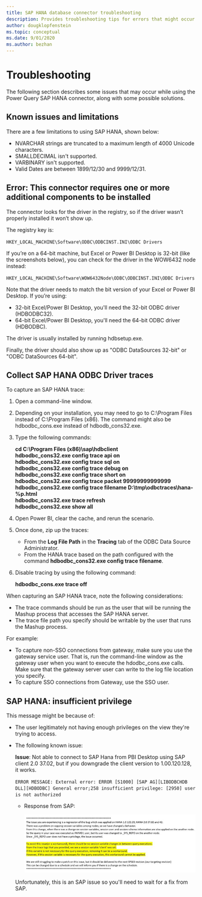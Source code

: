 ```yaml
---
title: SAP HANA database connector troubleshooting
description: Provides troubleshooting tips for errors that might occur when using Power Query to connect to an SAP HANA database.
author: dougklopfenstein
ms.topic: conceptual
ms.date: 9/01/2020
ms.author: bezhan
---
```


# Troubleshooting

The following section describes some issues that may occur while using the Power Query SAP HANA connector, along with some possible solutions.

## Known issues and limitations

There are a few limitations to using SAP HANA, shown below:

- NVARCHAR strings are truncated to a maximum length of 4000 Unicode characters.
- SMALLDECIMAL isn't supported.
- VARBINARY isn't supported.
- Valid Dates are between 1899/12/30 and 9999/12/31.

## Error: This connector requires one or more additional components to be installed

The connector looks for the driver in the registry, so if the driver wasn’t properly installed it won’t show up.

The registry key is:

`HKEY_LOCAL_MACHINE\Software\ODBC\ODBCINST.INI\ODBC Drivers`

If you’re on a 64-bit machine, but Excel or Power BI Desktop is 32-bit (like the screenshots below), you can check for the driver in the WOW6432 node instead:

`HKEY_LOCAL_MACHINE\Software\WOW6432Node\ODBC\ODBCINST.INI\ODBC Drivers`

Note that the driver needs to match the bit version of your Excel or Power BI Desktop. If you’re using:

* 32-bit Excel/Power BI Desktop, you'll need the 32-bit ODBC driver (HDBODBC32).
* 64-bit Excel/Power BI Desktop, you'll need the 64-bit ODBC driver (HDBODBC).

The driver is usually installed by running hdbsetup.exe.

Finally, the driver should also show up as "ODBC DataSources 32-bit" or "ODBC DataSources 64-bit".

## Collect SAP HANA ODBC Driver traces

To capture an SAP HANA trace:  

1. Open a command-line window.

2. Depending on your installation, you may need to go to C:\Program Files instead of C:\Program Files (x86). The command might also be hdbodbc_cons.exe instead of hdbodb_cons32.exe.

3. Type the following commands:

   **cd C:\Program Files (x86)\sap\hdbclient<br/>
   hdbodbc_cons32.exe config trace api on<br/>
   hdbodbc_cons32.exe config trace sql on<br/>
   hdbodbc_cons32.exe config trace debug on<br/>
   hdbodbc_cons32.exe config trace short on<br/>
   hdbodbc_cons32.exe config trace packet 99999999999999<br/>
   hdbodbc_cons32.exe config trace filename D:\tmp\odbctraces\hana-%p.html<br/>
   hdbodbc_cons32.exe trace refresh<br/>
   hdbodbc_cons32.exe show all**

4. Open Power BI, clear the cache, and rerun the scenario.

5. Once done, zip up the traces:

   * From the **Log File Path** in the **Tracing** tab of the ODBC Data Source Administrator.
   * From the HANA trace based on the path configured with the command **hdbodbc_cons32.exe config trace filename**.

6. Disable tracing by using the following command:

   **hdbodbc_cons.exe trace off**

When capturing an SAP HANA trace, note the following considerations:

* The trace commands should be run as the user that will be running the Mashup process that accesses the SAP HANA server.
* The trace file path you specify should be writable by the user that runs the Mashup process.

For example:

* To capture non-SSO connections from gateway, make sure you use the gateway service user. That is, run the command-line window as the gateway user when you want to execute the hdodbc_cons.exe calls. Make sure that the gateway server user can write to the log file location you specify.
* To capture SSO connections from Gateway, use the SSO user.

## SAP HANA: insufficient privilege

This message might be because of:

* The user legitimately not having enough privileges on the view they're trying to access.
* The following known issue:

   **Issue**: Not able to connect to SAP Hana from PBI Desktop using SAP client 2.0 37.02, but if you downgrade the client version to 1.00.120.128, it works.

   `ERROR MESSAGE: External error: ERROR [S1000] [SAP AG][LIBODBCHDB DLL][HDBODBC] General error;258 insufficient privilege: [2950] user is not authorized`

   *  Response from SAP:

      ![SAP response to known issue.](sap-hana-issue.png)

   Unfortunately, this is an SAP issue so you'll need to wait for a fix from SAP.



